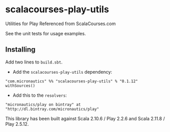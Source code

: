 # scalacourses-play-utils
Utilities for Play Referenced from ScalaCourses.com

See the unit tests for usage examples.

## Installing ##

Add two lines to `build.sbt`.

 * Add the `scalacourses-play-utils` dependency:
````
"com.micronautics" %% "scalacourses-play-utils" % "0.1.12" withSources()
````

 * Add this to the `resolvers`:
````
"micronautics/play on bintray" at "http://dl.bintray.com/micronautics/play"
````

This library has been built against Scala 2.10.6 / Play 2.2.6 and Scala 2.11.8 / Play 2.5.12.
